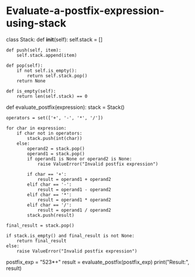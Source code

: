 # Evaluate-a-postfix-expression-using-stack
class Stack:
    def __init__(self):
        self.stack = []

    def push(self, item):
        self.stack.append(item)

    def pop(self):
        if not self.is_empty():
            return self.stack.pop()
        return None

    def is_empty(self):
        return len(self.stack) == 0


def evaluate_postfix(expression):
    stack = Stack()

    operators = set(['+', '-', '*', '/'])

    for char in expression:
        if char not in operators:
            stack.push(int(char))
        else:
            operand2 = stack.pop()
            operand1 = stack.pop()
            if operand1 is None or operand2 is None:
                raise ValueError("Invalid postfix expression")

            if char == '+':
                result = operand1 + operand2
            elif char == '-':
                result = operand1 - operand2
            elif char == '*':
                result = operand1 * operand2
            elif char == '/':
                result = operand1 / operand2
            stack.push(result)

    final_result = stack.pop()

    if stack.is_empty() and final_result is not None:
        return final_result
    else:
        raise ValueError("Invalid postfix expression")

postfix_exp = "523*+"
result = evaluate_postfix(postfix_exp)
print("Result:", result)
